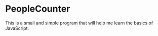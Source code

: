 # PeopleCounter
This is a small and simple program that will help me learn the basics of JavaScript.
